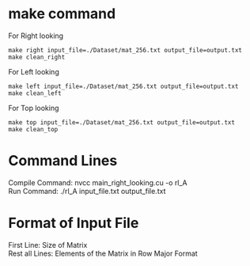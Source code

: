 # make command
For Right looking
```
make right input_file=./Dataset/mat_256.txt output_file=output.txt
make clean_right
```

For Left looking
```
make left input_file=./Dataset/mat_256.txt output_file=output.txt
make clean_left
```

For Top looking
```
make top input_file=./Dataset/mat_256.txt output_file=output.txt
make clean_top
```


# Command Lines
Compile Command: nvcc main_right_looking.cu -o rl_A <br />
Run Command: ./rl_A input_file.txt output_file.txt <br />

# Format of Input File
First Line: Size of Matrix <br />
Rest all Lines: Elements of the Matrix in Row Major Format <br />